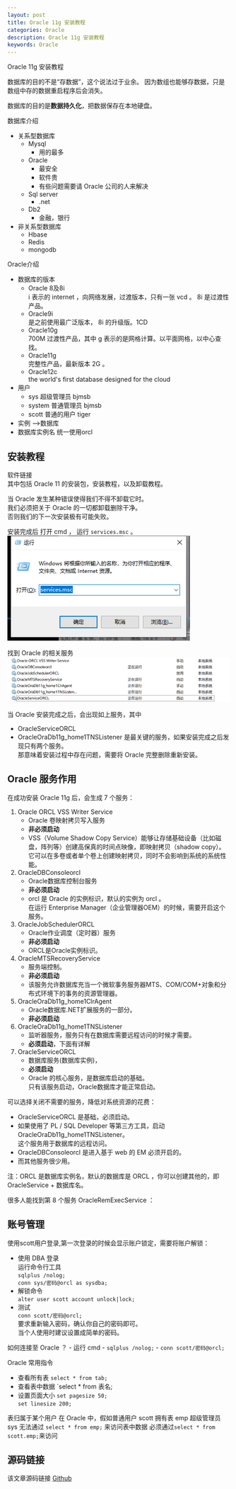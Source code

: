 ```yaml
---
layout: post
title: Oracle 11g 安装教程
categories: Oracle
description: Oracle 11g 安装教程
keywords: Oracle
---
```


Oracle 11g 安装教程

数据库的目的不是“存数据”，这个说法过于业余。
因为数组也能够存数据，只是数组中存的数据重启程序后会消失。

数据库的目的是**数据持久化**，把数据保存在本地硬盘。


数据库介绍
- 关系型数据库
	- Mysql
		- 用的最多
	- Oracle
		- 最安全
		- 软件贵
		- 有些问题需要请 Oracle 公司的人来解决
	- Sql server
		- .net
	- Db2
		- 金融，银行
- 非关系型数据库
	- Hbase
	- Redis
	- mongodb

Oracle介绍
- 数据库的版本
	- Oracle 8及8i<br>
		  i 表示的 internet ，向网络发展，过渡版本，只有一张 vcd 。 8i 是过渡性产品。
	- Oracle9i<br>
		是之前使用最广泛版本， 8i 的升级版。1CD
	- Oracle10g<br>
	  700M 过渡性产品，其中 g 表示的是网格计算。以平面网格，以中心查找。
	- Oracle11g<br>
		 完整性产品，最新版本 2G 。
	- Oracle12c<br>
		the world's first database designed for the cloud
- 用户
	- sys 超级管理员 bjmsb
	- system 普通管理员 bjmsb
	- scott 普通的用户 tiger
- 实例 -->数据库
- 数据库实例名 统一使用orcl

## 安装教程
软件链接<br>
其中包括 Oracle 11 的安装包，安装教程，以及卸载教程。<br>

当 Oracle 发生某种错误使得我们不得不卸载它时。<br>
我们必须把关于 Oracle 的一切都卸载删除干净。<br>
否则我们的下一次安装极有可能失败。

安装完成后
打开 cmd ， 运行 `services.msc`  。
![enter description here](/images/posts/oracle/v11gsetup/cmd.png)

找到 Oracle 的相关服务
![enter description here](/images/posts/oracle/v11gsetup/services.png)

当 Oracle 安装完成之后，会出现如上服务，其中
- OracleServiceORCL
- OracleOraDb11g_home1TNSListener
是最关键的服务，如果安装完成之后发现只有两个服务。<br>
那意味着安装过程中存在问题，需要将 Oracle 完整删除重新安装。

## Oracle 服务作用
在成功安装 Oracle 11g 后，会生成 7 个服务：
1. Oracle ORCL VSS Writer Service
	- Oracle 卷映射拷贝写入服务
	- **非必须启动**
	- VSS（Volume Shadow Copy Service）能够让存储基础设备（比如磁盘，阵列等）创建高保真的时间点映像，即映射拷贝（shadow copy）。<br>
		它可以在多卷或者单个卷上创建映射拷贝，同时不会影响到系统的系统性能。
2. OracleDBConsoleorcl
	- Oracle数据库控制台服务
	- **非必须启动**
	- orcl 是 Oracle 的实例标识，默认的实例为 orcl 。<br>
	在运行 Enterprise Manager（企业管理器OEM）的时候，需要开启这个服务。
3. OracleJobSchedulerORCL
	- Oracle作业调度（定时器）服务
	- **非必须启动**
	- ORCL是Oracle实例标识。
4. OracleMTSRecoveryService
	- 服务端控制。
	- **非必须启动**
	- 该服务允许数据库充当一个微软事务服务器MTS、COM/COM+对象和分布式环境下的事务的资源管理器。
5. OracleOraDb11g_home1ClrAgent
	- Oracle数据库.NET扩展服务的一部分。 
	- **非必须启动**
6. OracleOraDb11g_home1TNSListener
	- 监听器服务，服务只有在数据库需要远程访问的时候才需要。
	- **必须启动**，下面有详解
7. OracleServiceORCL
	- 数据库服务(数据库实例)，
	- **必须启动**
	- Oracle 的核心服务，是数据库启动的基础。<br>
	只有该服务启动，Oracle数据库才能正常启动。
	
可以选择关闭不需要的服务，降低对系统资源的花费：
- OracleServiceORCL 是基础，必须启动。
- 如果使用了 PL / SQL Developer 等第三方工具，启动 OracleOraDb11g_home1TNSListener。<br>
  这个服务用于数据库的远程访问。
- OracleDBConsoleorcl 是进入基于 web 的 EM 必须开启的。
- 而其他服务很少用。

注：ORCL 是数据库实例名，默认的数据库是 ORCL ，你可以创建其他的，即 OracleService + 数据库名。

很多人能找到第 8 个服务 OracleRemExecService ：




## 账号管理
使用scott用户登录,第一次登录的时候会显示账户锁定，需要将账户解锁：
- 使用 DBA 登录<br>
	运行命令行工具<br>
	`sqlplus /nolog;`<br>
	`conn sys/密码@orcl as sysdba;`<br>
- 解锁命令<br>
	`alter user scott account unlock|lock;`<br>
- 测试<br>
	`conn scott/密码@orcl;`<br>
	要求重新输入密码，确认你自己的密码即可。<br>
	当个人使用时建议设置成简单的密码。<br>

如何连接至 Oracle ？
	- 运行 cmd
	- `sqlplus /nolog;`
	- `conn scott/密码@orcl;`

Oracle 常用指令
- 查看所有表
  `select * from tab;`
- 查看表中数据
  `select * from 表名;
- 设置页面大小
  `set pagesize 50;`<br>
  `set linesize 200;`




表归属于某个用户
在 Oracle 中，假如普通用户 scott 拥有表 emp
超级管理员 sys 无法通过 `select * from emp;` 来访问表中数据
必须通过`select * from scott.emp;`来访问

## 源码链接
该文章源码链接 [Github](url)